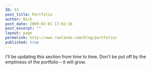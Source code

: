 ```yaml
---
ID: 53
post_title: Portfolio
author: Nick
post_date: 2009-02-01 17:02:16
post_excerpt: ""
layout: page
permalink: http://www.rowlando.com/blog/portfolio/
published: true
---
```

I'll be updating this section from time to time. Don't be put off by the emptiness of the portfolio – it will grow.